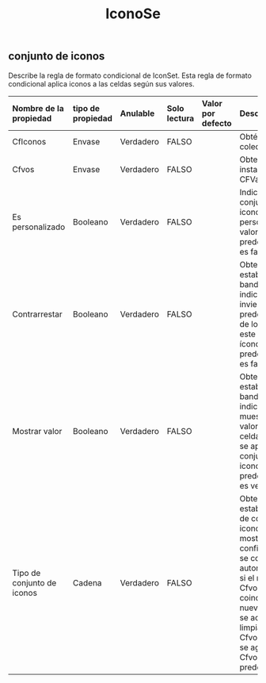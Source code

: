 ﻿---
title: IconoSe
second_title: Aspose.Cells Cloud Documen
type: docs
url: /es/specification/model/iconset/
description: "Aspose.Cells Especificación del modelo de nube: IconSet. Maneje sin esfuerzo Excel y otros documentos de hoja de cálculo con funciones como abrir, generar, editar, dividir, fusionar, comparar y convertir."
weight: 50
---
## **conjunto de iconos**

 Describe la regla de formato condicional de IconSet. Esta regla de formato condicional aplica iconos a las celdas según sus valores.

| Nombre de la propiedad| tipo de propiedad| Anulable| Solo lectura| Valor por defecto| Descripción|
|:- |:- |:- |:- |:- |:- |
| CfIconos| Envase| Verdadero| FALSO|| Obtén el de la colección.|
| Cfvos| Envase| Verdadero| FALSO|| Obtenga la instancia de CFValueObjects.|
| Es personalizado| Booleano| Verdadero| FALSO|| Indica si el conjunto de iconos es personalizado. El valor predeterminado es falso.|
| Contrarrestar| Booleano| Verdadero| FALSO||Obtenga o establezca la bandera que indica si se invierte el orden predeterminado de los íconos en este conjunto de íconos. El valor predeterminado es falso.|
| Mostrar valor| Booleano| Verdadero| FALSO|| Obtenga o establezca la bandera que indica si se muestran los valores de las celdas en las que se aplica este conjunto de iconos. El valor predeterminado es verdadero.|
| Tipo de conjunto de iconos| Cadena| Verdadero| FALSO|| Obtenga o establezca el tipo de conjunto de iconos que se mostrará. Al configurar el tipo se comprobará automáticamente si el recuento de Cfvos actual coincide con el nuevo tipo. Si no se acepta, se limpiarán los Cfvos antiguos y se agregarán los Cfvos predeterminados.|

